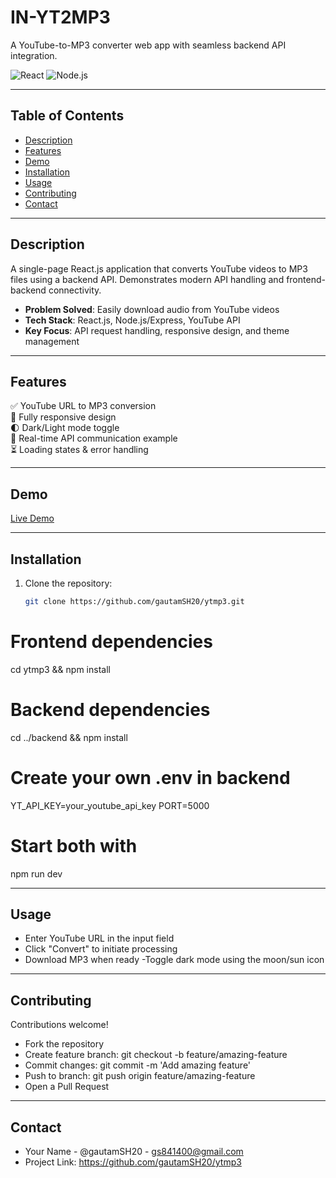 # **IN-YT2MP3**

A YouTube-to-MP3 converter web app with seamless backend API integration.

![React](https://img.shields.io/badge/React-18.2.0-blue) ![Node.js](https://img.shields.io/badge/Node.js-18.x-green)

---

## **Table of Contents**

- [Description](#description)
- [Features](#features)
- [Demo](#demo)
- [Installation](#installation)
- [Usage](#usage)
- [Contributing](#contributing)
- [Contact](#contact)

---

## **Description**

A single-page React.js application that converts YouTube videos to MP3 files using a backend API. Demonstrates modern API handling and frontend-backend connectivity.

- **Problem Solved**: Easily download audio from YouTube videos
- **Tech Stack**: React.js, Node.js/Express, YouTube API
- **Key Focus**: API request handling, responsive design, and theme management

---

## **Features**

✅ YouTube URL to MP3 conversion  
📱 Fully responsive design  
🌓 Dark/Light mode toggle  
🔌 Real-time API communication example  
⏳ Loading states & error handling

---

## **Demo**

[Live Demo](https://in-ytmp3.onrender.com/)

---

## **Installation**

1. Clone the repository:

   ```bash
   git clone https://github.com/gautamSH20/ytmp3.git

   ```

# Frontend dependencies

cd ytmp3 && npm install

# Backend dependencies

cd ../backend && npm install

# Create your own .env in backend

YT_API_KEY=your_youtube_api_key
PORT=5000

# Start both with

npm run dev

---

## **Usage**

- Enter YouTube URL in the input field
- Click "Convert" to initiate processing
- Download MP3 when ready
  -Toggle dark mode using the moon/sun icon

---

## **Contributing**

Contributions welcome!

- Fork the repository
- Create feature branch: git checkout -b feature/amazing-feature
- Commit changes: git commit -m 'Add amazing feature'
- Push to branch: git push origin feature/amazing-feature
- Open a Pull Request

---

## **Contact**

- Your Name - @gautamSH20 - gs841400@gmail.com
- Project Link: https://github.com/gautamSH20/ytmp3
